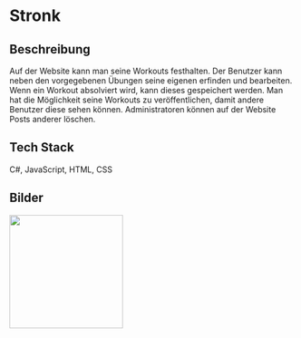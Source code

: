 # Stronk

## Beschreibung
Auf der Website kann man seine Workouts festhalten. Der Benutzer kann neben den vorgegebenen Übungen seine eigenen erfinden und bearbeiten. Wenn ein Workout absolviert wird, kann dieses gespeichert werden. Man hat die Möglichkeit seine Workouts zu veröffentlichen, damit andere Benutzer diese sehen können. Administratoren können auf der Website Posts anderer löschen.

## Tech Stack
C#, JavaScript, HTML, CSS

## Bilder
<img src="https://user-images.githubusercontent.com/99955639/202207138-23f3c7c7-b925-423a-a049-d141dffd48c2.png" data-canonical-src="https://user-images.githubusercontent.com/99955639/202207138-23f3c7c7-b925-423a-a049-d141dffd48c2.png" width="200" height="200" />
